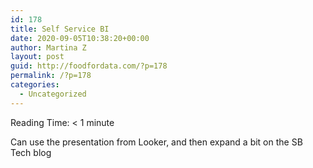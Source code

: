 ```yaml
---
id: 178
title: Self Service BI
date: 2020-09-05T10:38:20+00:00
author: Martina Z
layout: post
guid: http://foodfordata.com/?p=178
permalink: /?p=178
categories:
  - Uncategorized
---
```

<span class="rt-reading-time" style="display: block;"><span class="rt-label rt-prefix">Reading Time: </span> <span class="rt-time">< 1</span> <span class="rt-label rt-postfix">minute</span></span> 

Can use the presentation from Looker, and then expand a bit on the SB Tech blog